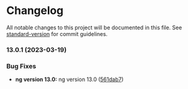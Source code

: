 # Changelog

All notable changes to this project will be documented in this file. See [standard-version](https://github.com/conventional-changelog/standard-version) for commit guidelines.

### 13.0.1 (2023-03-19)


### Bug Fixes

* **ng version 13.0:** ng version 13.0 ([561dab7](https://github.com/ngjoy/matXtnd/commit/561dab79d4dc3e52ded3938fc712aa779493063c))
